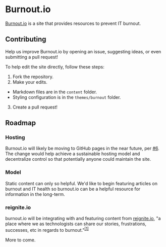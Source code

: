 # Burnout.io
[Burnout.io](http://burnout.io) is a site that provides resources to prevent IT burnout.

## Contributing
Help us improve Burnout.io by opening an issue, suggesting ideas, or even submitting a pull request!

To help edit the site directly, follow these steps:

1. Fork the repository.
2. Make your edits.
  * Markdown files are in the `content` folder.
  * Styling configuration is in the `themes/burnout` folder.
3. Create a pull request!

## Roadmap

### Hosting
Burnout.io will likely be moving to GitHub pages in the near future, per [#6](https://github.com/bemosior/burnout.io/issues/6). The change would help achieve a sustainable hosting model and decentralize control so that potentially anyone could maintain the site.

### Model
Static content can only so helpful. We'd like to begin featuring articles on burnout and IT health so burnout.io can be a helpful resource for information in the long-term.

### reignite.io
burnout.io will be integrating with and featuring content from [reignite.io](http://reignite.io), "a place where we as technologists can share our stories, frustrations, successes, etc in regards to burnout."<sup>[[1]](http://reignite.nodebb.com/topic/1/welcome-friends#1)</sup>

More to come.
